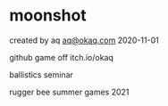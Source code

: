 # moonshot

created by aq 
<aq@okaq.com>
2020-11-01

github game off
itch.io/okaq

ballistics seminar

rugger bee summer games 2021




